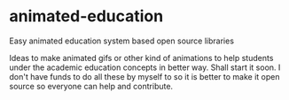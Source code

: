 # animated-education
Easy animated education system based open source libraries

Ideas to make animated gifs or other kind of animations to help students under the academic education concepts in better way. Shall start it soon. I don't have funds to do all these by myself to so it is better to make it open source so everyone can help and contribute. 
